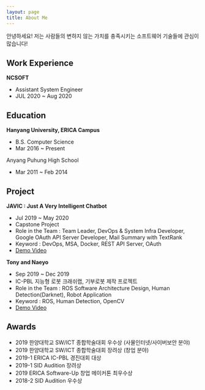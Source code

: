 ```yaml
---
layout: page
title: About Me
---
```


<div class="message">
  안녕하세요! 저는 사람들의 변하지 않는 가치를 충족시키는 소프트웨어 기술들에 관심이 많습니다!
</div>

## Work Experience
**NCSOFT**
- Assistant System Engineer
- JUL 2020 ~ Aug 2020

## Education
**Hanyang University, ERICA Campus**
- B.S. Computer Science
- Mar 2016 ~ Present

Anyang Puhung High School
- Mar 2011 ~ Feb 2014


## Project
**JAVIC : Just A Very Intelligent Chatbot**
- Jul 2019 ~ May 2020
- Capstone Project
- Role in the Team : Team Leader, DevOps & System Infra Developer, Google OAuth API Server Developer, Mail Summary with TextRank
- Keyword : DevOps, MSA, Docker, REST API Server, OAuth
- [Demo Video](https://www.youtube.com/watch?v=PHlWZzqrfWQ&feature=youtu.be)


**Tony and Naeyo**
- Sep 2019 ~ Dec 2019
- IC-PBL 지능형 로봇 크래쉬랩, 기부로봇 제작 프로젝트
- Role in the Team : ROS Software Architecture Design, Human Detection(Darknet), Robot Application
- Keyword : ROS, Human Detection, OpenCV
- [Demo Video](https://www.youtube.com/watch?v=lqM59gqJGaY)


## Awards
- 2019 한양대학교 SW/ICT 종합학술대회 우수상 (사물인터넷/사이버보안 분야)
- 2019 한양대학교 SW/ICT 종합학술대회 장려상 (창업 분야)
- 2019-1 ERICA IC-PBL 경진대회 대상
- 2019-1 SID Audition 장려상
- 2019 ERICA Software-Up 창업 메이커톤 최우수상
- 2018-2 SID Audition 우수상